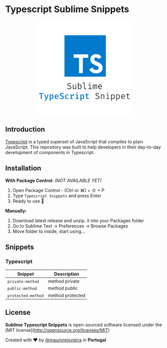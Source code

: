 # Typescript Sublime Snippets

<p align="center"><img src="assets/typescript-logo.png" width="300"/></p>

## Introduction

[Typescript](https://typescriptlang.org/) is a typed superset of JavaScript that compiles to plain JavaScript.
This repository was built to help developers in their day-to-day development of components in Typescript.

## Installation

**With Package Control:** _(NOT AVAILABLE YET)_
1. Open Package Control - (Ctrl or ⌘) + ⇧ + P
2. Type `Typescript Snippets` and press Enter
3. Ready to use 🎉

**Manually:**
1. Download latest release and unzip. it into your Packages folder
2. Go to Sublime Text → Preferences → Browse Packages
3. Move folder to inside, start using...

## Snippets

### Typescript

| Snippet | Description |
| --- | --- |
| `private-method` | method private |
| `public-method` | method public |
| `protected-method` | method protected |


## License

**Sublime Typescript Snippets** is open-sourced software licensed under the \[MIT license\](http://opensource.org/licenses/MIT)

Created with ♥️ by [@mauroreisvieira](https://twitter.com/mauroreisvieira) in **Portugal**
